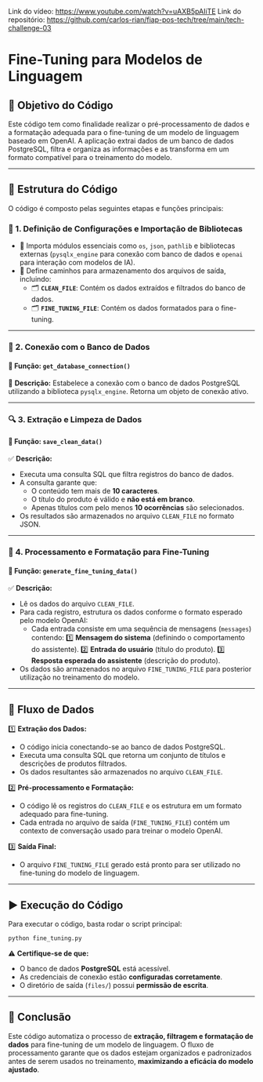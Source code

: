 Link do vídeo: https://www.youtube.com/watch?v=uAXB5pAIiTE
Link do repositório: https://github.com/carlos-rian/fiap-pos-tech/tree/main/tech-challenge-03

# Fine-Tuning para Modelos de Linguagem

## 📌 Objetivo do Código
Este código tem como finalidade realizar o pré-processamento de dados e a formatação adequada para o fine-tuning de um modelo de linguagem baseado em OpenAI. A aplicação extrai dados de um banco de dados PostgreSQL, filtra e organiza as informações e as transforma em um formato compatível para o treinamento do modelo.

---

## 📂 Estrutura do Código
O código é composto pelas seguintes etapas e funções principais:

### 📌 1. Definição de Configurações e Importação de Bibliotecas
- 📌 Importa módulos essenciais como `os`, `json`, `pathlib` e bibliotecas externas (`pysqlx_engine` para conexão com banco de dados e `openai` para interação com modelos de IA).
- 📌 Define caminhos para armazenamento dos arquivos de saída, incluindo:
  - 🗂 **`CLEAN_FILE`**: Contém os dados extraídos e filtrados do banco de dados.
  - 🗂 **`FINE_TUNING_FILE`**: Contém os dados formatados para o fine-tuning.

---

### 🔗 2. Conexão com o Banco de Dados
#### 🔹 Função: `get_database_connection()`
🔹 **Descrição:** Estabelece a conexão com o banco de dados PostgreSQL utilizando a biblioteca `pysqlx_engine`. Retorna um objeto de conexão ativo.

---

### 🔍 3. Extração e Limpeza de Dados
#### 🔹 Função: `save_clean_data()`
✅ **Descrição:**
- Executa uma consulta SQL que filtra registros do banco de dados.
- A consulta garante que:
  - O conteúdo tem mais de **10 caracteres**.
  - O título do produto é válido e **não está em branco**.
  - Apenas títulos com pelo menos **10 ocorrências** são selecionados.
- Os resultados são armazenados no arquivo `CLEAN_FILE` no formato JSON.

---

### 📑 4. Processamento e Formatação para Fine-Tuning
#### 🔹 Função: `generate_fine_tuning_data()`
✅ **Descrição:**
- Lê os dados do arquivo `CLEAN_FILE`.
- Para cada registro, estrutura os dados conforme o formato esperado pelo modelo OpenAI:
  - Cada entrada consiste em uma sequência de mensagens (`messages`) contendo:
    1️⃣ **Mensagem do sistema** (definindo o comportamento do assistente).
    2️⃣ **Entrada do usuário** (título do produto).
    3️⃣ **Resposta esperada do assistente** (descrição do produto).
- Os dados são armazenados no arquivo `FINE_TUNING_FILE` para posterior utilização no treinamento do modelo.

---

## 🔄 Fluxo de Dados
1️⃣ **Extração dos Dados:**
   - O código inicia conectando-se ao banco de dados PostgreSQL.
   - Executa uma consulta SQL que retorna um conjunto de títulos e descrições de produtos filtrados.
   - Os dados resultantes são armazenados no arquivo `CLEAN_FILE`.

2️⃣ **Pré-processamento e Formatação:**
   - O código lê os registros do `CLEAN_FILE` e os estrutura em um formato adequado para fine-tuning.
   - Cada entrada no arquivo de saída (`FINE_TUNING_FILE`) contém um contexto de conversação usado para treinar o modelo OpenAI.

3️⃣ **Saída Final:**
   - O arquivo `FINE_TUNING_FILE` gerado está pronto para ser utilizado no fine-tuning do modelo de linguagem.

---

## ▶️ Execução do Código
Para executar o código, basta rodar o script principal:
```bash
python fine_tuning.py
```
⚠️ **Certifique-se de que:**
- O banco de dados **PostgreSQL** está acessível.
- As credenciais de conexão estão **configuradas corretamente**.
- O diretório de saída (`files/`) possui **permissão de escrita**.

---

## 🎯 Conclusão
Este código automatiza o processo de **extração, filtragem e formatação de dados** para fine-tuning de um modelo de linguagem. O fluxo de processamento garante que os dados estejam organizados e padronizados antes de serem usados no treinamento, **maximizando a eficácia do modelo ajustado**.

